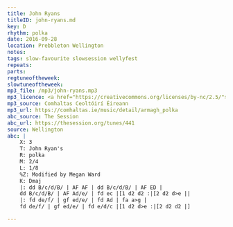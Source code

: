 ```yaml
---
title: John Ryans
titleID: john-ryans.md
key: D
rhythm: polka
date: 2016-09-28
location: Prebbleton Wellington
notes:
tags: slow-favourite slowsession wellyfest
repeats: 
parts: 
regtuneoftheweek:
slowtuneoftheweek:
mp3_file: /mp3/john-ryans.mp3
mp3_licence: <a href="https://creativecommons.org/licenses/by-nc/2.5/">CC-BY-NC-2.5</a>
mp3_source: Comhaltas Ceoltóirí Éireann
mp3_url: https://comhaltas.ie/music/detail/armagh_polka
abc_source: The Session
abc_url: https://thesession.org/tunes/441
source: Wellington
abc: |
    X: 3
    T: John Ryan's
    R: polka
    M: 2/4
    L: 1/8
    %Z: Modified by Megan Ward
    K: Dmaj
    |: dd B/c/d/B/ | AF AF | dd B/c/d/B/ | AF ED |
    dd B/c/d/B/ | AF Ad/e/ | fd ec |[1 d2 d2 :|[2 d2 d>e ||
    |: fd de/f/ | gf ed/e/ | fd Ad | fa a>g |
    fd de/f/ | gf ed/e/ | fd e/d/c |[1 d2 d>e :|[2 d2 d2 |]

---
```

